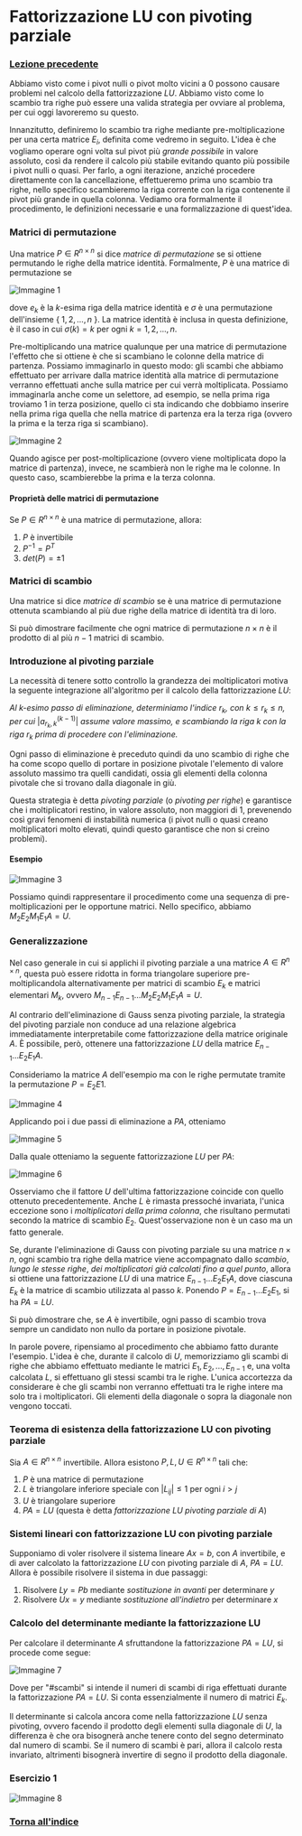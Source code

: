 # Fattorizzazione LU con pivoting parziale
### [Lezione precedente](Lezione17.md)

Abbiamo visto come i pivot nulli o pivot molto vicini a $0$ possono causare problemi nel calcolo della fattorizzazione $LU$. Abbiamo visto come lo scambio tra righe può essere una valida strategia per ovviare al problema, per cui oggi lavoreremo su questo.

Innanzitutto, definiremo lo scambio tra righe mediante pre-moltiplicazione per una certa matrice $E_i$, definita come vedremo in seguito. L'idea è che vogliamo operare ogni volta sul pivot più *grande possibile* in valore assoluto, così da rendere il calcolo più stabile evitando quanto più possibile i pivot nulli o quasi. Per farlo, a ogni iterazione, anziché procedere direttamente con la cancellazione, effettueremo prima uno scambio tra righe, nello specifico scambieremo la riga corrente con la riga contenente il pivot più grande in quella colonna. Vediamo ora formalmente il procedimento, le definizioni necessarie e una formalizzazione di quest'idea.

### Matrici di permutazione
Una matrice $P \in R^{n \times n}$ si dice *matrice di permutazione* se si ottiene permutando le righe della matrice identità. Formalmente, $P$ è una matrice di permutazione se

![Immagine 1](Excalidraw/2025-05-27_13.33.14.excalidraw.svg)

dove $e_k$ è la $k$-esima riga della matrice identità e $σ$ è una permutazione dell'insieme { $1, 2, ..., n$ }. La matrice identità è inclusa in questa definizione, è il caso in cui $σ(k) = k$ per ogni $k = 1, 2, ..., n$.

Pre-moltiplicando una matrice qualunque per una matrice di permutazione l'effetto che si ottiene è che si scambiano le colonne della matrice di partenza. Possiamo immaginarlo in questo modo: gli scambi che abbiamo effettuato per arrivare dalla matrice identità alla matrice di permutazione verranno effettuati anche sulla matrice per cui verrà moltiplicata. Possiamo immaginarla anche come un selettore, ad esempio, se nella prima riga troviamo $1$ in terza posizione, quello ci sta indicando che dobbiamo inserire nella prima riga quella che nella matrice di partenza era la terza riga (ovvero la prima e la terza riga si scambiano).

![Immagine 2](Excalidraw/2025-05-27_13.39.18.excalidraw.svg)

Quando agisce per post-moltiplicazione (ovvero viene moltiplicata dopo la matrice di partenza), invece, ne scambierà non le righe ma le colonne. In questo caso, scambierebbe la prima e la terza colonna.
#### Proprietà delle matrici di permutazione
Se $P \in R^{n \times n}$ è una matrice di permutazione, allora:
1. $P$ è invertibile
2. $P^{-1} = P^T$
3. $det(P) = \pm1$

### Matrici di scambio
Una matrice si dice *matrice di scambio* se è una matrice di permutazione ottenuta scambiando al più due righe della matrice di identità tra di loro.

Si può dimostrare facilmente che ogni matrice di permutazione $n \times n$ è il prodotto di al più $n - 1$ matrici di scambio.

### Introduzione al pivoting parziale
La necessità di tenere sotto controllo la grandezza dei moltiplicatori motiva la seguente integrazione all'algoritmo per il calcolo della fattorizzazione $LU$:

*Al* $k$*-esimo passo di eliminazione, determiniamo l'indice* $r_k$*, con* $k \leq r_k \leq n$*, per cui* $|a^{(k-1)}_{r_k, k}|$ *assume valore massimo, e scambiando la riga* $k$ *con la riga* $r_k$ *prima di procedere con l'eliminazione.*

Ogni passo di eliminazione è preceduto quindi da uno scambio di righe che ha come scopo quello di portare in posizione pivotale l'elemento di valore assoluto massimo tra quelli candidati, ossia gli elementi della colonna pivotale che si trovano dalla diagonale in giù.

Questa strategia è detta *pivoting parziale* (o *pivoting per righe*) e garantisce che i moltiplicatori restino, in valore assoluto, non maggiori di $1$, prevenendo così gravi fenomeni di instabilità numerica (i pivot nulli o quasi creano moltiplicatori molto elevati, quindi questo garantisce che non si creino problemi).

#### Esempio
![Immagine 3](Excalidraw/2025-05-27_14.02.23.excalidraw.svg)

Possiamo quindi rappresentare il procedimento come una sequenza di pre-moltiplicazioni per le opportune matrici. Nello specifico, abbiamo $M_2E_2M_1E_1A = U$.

### Generalizzazione
Nel caso generale in cui si applichi il pivoting parziale a una matrice $A \in R^{n \times n}$, questa può essere ridotta in forma triangolare superiore pre-moltiplicandola alternativamente per matrici di scambio $E_k$ e matrici elementari $M_k$, ovvero $M_{n-1}E_{n-1}...M_2E_2M_1E_1A = U$.

Al contrario dell'eliminazione di Gauss senza pivoting parziale, la strategia del pivoting parziale non conduce ad una relazione algebrica immediatamente interpretabile come fattorizzazione della matrice originale $A$. È possibile, però, ottenere una fattorizzazione $LU$ della matrice $E_{n-1}...E_2E_1A$.

Consideriamo la matrice $A$ dell'esempio ma con le righe permutate tramite la permutazione $P = E_2E1$.

![Immagine 4](Excalidraw/2025-05-27_14.45.13.excalidraw.svg)

Applicando poi i due passi di eliminazione a $PA$, otteniamo

![Immagine 5](Excalidraw/2025-05-27_14.48.31.excalidraw.svg)

Dalla quale otteniamo la seguente fattorizzazione $LU$ per $PA$:

![Immagine 6](Excalidraw/2025-05-27_14.51.53.excalidraw.svg)

Osserviamo che il fattore $U$ dell'ultima fattorizzazione coincide con quello ottenuto precedentemente. Anche $L$ è rimasta pressoché invariata, l'unica eccezione sono i *moltiplicatori della prima colonna*, che risultano permutati secondo la matrice di scambio $E_2$. Quest'osservazione non è un caso ma un fatto generale.

Se, durante l'eliminazione di Gauss con pivoting parziale su una matrice $n \times n$, ogni scambio tra righe della matrice viene accompagnato dallo *scambio*, *lungo le stesse righe*, *dei moltiplicatori già calcolati fino a quel punto*, allora si ottiene una fattorizzazione $LU$ di una matrice $E_{n-1}...E_2E_1A$, dove ciascuna $E_k$ è la matrice di scambio utilizzata al passo $k$. Ponendo $P = E_{n-1}...E_2E_1$, si ha $PA = LU$.

Si può dimostrare che, se $A$ è invertibile, ogni passo di scambio trova sempre un candidato non nullo da portare in posizione pivotale.

In parole povere, ripensiamo al procedimento che abbiamo fatto durante l'esempio. L'idea è che, durante il calcolo di $U$, memorizziamo gli scambi di righe che abbiamo effettuato mediante le matrici $E_1, E_2, ..., E_{n-1}$ e, una volta calcolata $L$, si effettuano gli stessi scambi tra le righe. L'unica accortezza da considerare è che gli scambi non verranno effettuati tra le righe intere ma solo tra i moltiplicatori. Gli elementi della diagonale o sopra la diagonale non vengono toccati.

### Teorema di esistenza della fattorizzazione LU con pivoting parziale
Sia $A \in R^{n \times n}$ invertibile. Allora esistono $P, L, U \in R^{n \times n}$ tali che:
1. $P$ è una matrice di permutazione
2. $L$ è triangolare inferiore speciale con $|L_{ij}| \leq 1$ per ogni $i > j$
3. $U$ è triangolare superiore
4. $PA = LU$ (questa è detta *fattorizzazione* $LU$ *pivoting parziale di* $A$)

### Sistemi lineari con fattorizzazione LU con pivoting parziale
Supponiamo di voler risolvere il sistema lineare $Ax = b$, con $A$ invertibile, e di aver calcolato la fattorizzazione $LU$ con pivoting parziale di $A$, $PA = LU$. Allora è possibile risolvere il sistema in due passaggi:
1. Risolvere $Ly = Pb$ mediante *sostituzione in avanti* per determinare $y$
2. Risolvere $Ux = y$ mediante *sostituzione all'indietro* per determinare $x$

### Calcolo del determinante mediante la fattorizzazione LU
Per calcolare il determinante $A$ sfruttandone la fattorizzazione $PA = LU$, si procede come segue:

![Immagine 7](Excalidraw/2025-05-27_15.17.00.excalidraw.svg)

Dove per "#scambi" si intende il numeri di scambi di riga effettuati durante la fattorizzazione $PA = LU$. Si conta essenzialmente il numero di matrici $E_k$.

Il determinante si calcola ancora come nella fattorizzazione $LU$ senza pivoting, ovvero facendo il prodotto degli elementi sulla diagonale di $U$, la differenza è che ora bisognerà anche tenere conto del segno determinato dal numero di scambi. Se il numero di scambi è pari, allora il calcolo resta invariato, altrimenti bisognerà invertire di segno il prodotto della diagonale.

### Esercizio 1
![Immagine 8](Excalidraw/2025-05-27_15.23.59.excalidraw.svg)
### [Torna all'indice](../README.md)